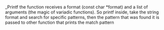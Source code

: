 _Printf
the function receives a format (const char *format) and a list of arguments (the magic of variadic functions). So printf inside, take the string format and search for specific patterns, then the pattern that was found it is passed to other function that prints the match pattern
